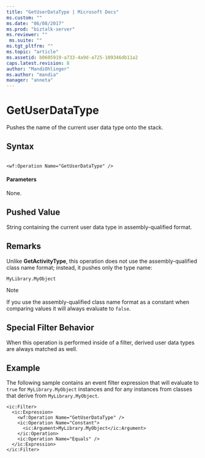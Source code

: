 ```yaml
---
title: "GetUserDataType | Microsoft Docs"
ms.custom: ""
ms.date: "06/08/2017"
ms.prod: "biztalk-server"
ms.reviewer: ""
 ms.suite: ""
ms.tgt_pltfrm: ""
ms.topic: "article"
ms.assetid: b0605919-a733-4a9d-a725-109346db11a2
caps.latest.revision: 8
author: "MandiOhlinger"
ms.author: "mandia"
manager: "anneta"
---
```

# GetUserDataType
Pushes the name of the current user data type onto the stack.  
  
## Syntax  
  
```  
  
<wf:Operation Name="GetUserDataType" />  
```  
  
#### Parameters  
 None.  
  
## Pushed Value  
 String containing the current user data type in assembly-qualified format.  
  
## Remarks  
 Unlike **GetActivityType**, this operation does not use the assembly-qualified class name format; instead, it pushes only the type name:  
  
```  
MyLibrary.MyObject  
```  
  
> [!NOTE]
>  If you use the assembly-qualified class name format as a constant when comparing values it will always evaluate to `false`.  
  
## Special Filter Behavior  
 When this operation is performed inside of a filter, derived user data types are always matched as well.  
  
## Example  
 The following sample contains an event filter expression that will evaluate to `true` for `MyLibrary.MyObject` instances and for any instances from classes that derive from `MyLibrary.MyObject`.  
  
```  
<ic:Filter>  
  <ic:Expression>  
    <wf:Operation Name="GetUserDataType" />  
    <ic:Operation Name="Constant">  
      <ic:Argument>MyLibrary.MyObject</ic:Argument>  
    </ic:Operation>  
    <ic:Operation Name="Equals" />  
  </ic:Expression>  
</ic:Filter>  
```